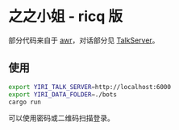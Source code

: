 # 之之小姐 - ricq 版

部分代码来自于 [awr](https://github.com/Wybxc/awr)，对话部分见 [TalkServer](https://github.com/Wybxc/TalkServer)。

## 使用

```bash
export YIRI_TALK_SERVER=http://localhost:6000
export YIRI_DATA_FOLDER=./bots
cargo run
```

可以使用密码或二维码扫描登录。